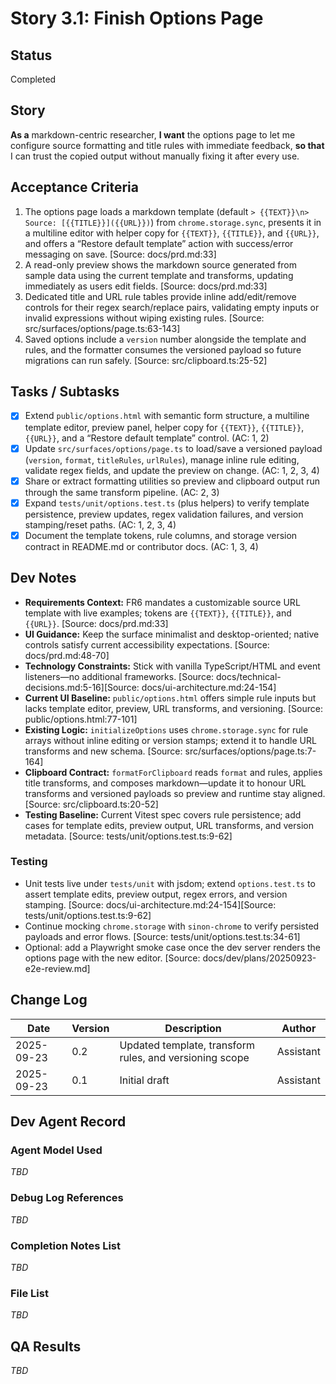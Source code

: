 # Story 3.1: Finish Options Page

## Status

Completed

## Story

**As a** markdown-centric researcher,
**I want** the options page to let me configure source formatting and title rules with immediate feedback,
**so that** I can trust the copied output without manually fixing it after every use.

## Acceptance Criteria

1. The options page loads a markdown template (default `> {{TEXT}}\n> Source: [{{TITLE}}]({{URL}})`) from `chrome.storage.sync`, presents it in a multiline editor with helper copy for `{{TEXT}}`, `{{TITLE}}`, and `{{URL}}`, and offers a “Restore default template” action with success/error messaging on save. [Source: docs/prd.md:33]
2. A read-only preview shows the markdown source generated from sample data using the current template and transforms, updating immediately as users edit fields. [Source: docs/prd.md:33]
3. Dedicated title and URL rule tables provide inline add/edit/remove controls for their regex search/replace pairs, validating empty inputs or invalid expressions without wiping existing rules. [Source: src/surfaces/options/page.ts:63-143]
4. Saved options include a `version` number alongside the template and rules, and the formatter consumes the versioned payload so future migrations can run safely. [Source: src/clipboard.ts:25-52]

## Tasks / Subtasks

- [x] Extend `public/options.html` with semantic form structure, a multiline template editor, preview panel, helper copy for `{{TEXT}}`, `{{TITLE}}`, `{{URL}}`, and a “Restore default template” control. (AC: 1, 2)
- [x] Update `src/surfaces/options/page.ts` to load/save a versioned payload (`version`, `format`, `titleRules`, `urlRules`), manage inline rule editing, validate regex fields, and update the preview on change. (AC: 1, 2, 3, 4)
- [x] Share or extract formatting utilities so preview and clipboard output run through the same transform pipeline. (AC: 2, 3)
- [x] Expand `tests/unit/options.test.ts` (plus helpers) to verify template persistence, preview updates, regex validation failures, and version stamping/reset paths. (AC: 1, 2, 3, 4)
- [x] Document the template tokens, rule columns, and storage version contract in README.md or contributor docs. (AC: 1, 3, 4)

## Dev Notes

- **Requirements Context:** FR6 mandates a customizable source URL template with live examples; tokens are `{{TEXT}}`, `{{TITLE}}`, and `{{URL}}`. [Source: docs/prd.md:33]
- **UI Guidance:** Keep the surface minimalist and desktop-oriented; native controls satisfy current accessibility expectations. [Source: docs/prd.md:48-70]
- **Technology Constraints:** Stick with vanilla TypeScript/HTML and event listeners—no additional frameworks. [Source: docs/technical-decisions.md:5-16][Source: docs/ui-architecture.md:24-154]
- **Current UI Baseline:** `public/options.html` offers simple rule inputs but lacks template editor, preview, URL transforms, and versioning. [Source: public/options.html:77-101]
- **Existing Logic:** `initializeOptions` uses `chrome.storage.sync` for rule arrays without inline editing or version stamps; extend it to handle URL transforms and new schema. [Source: src/surfaces/options/page.ts:7-164]
- **Clipboard Contract:** `formatForClipboard` reads `format` and rules, applies title transforms, and composes markdown—update it to honour URL transforms and versioned payloads so preview and runtime stay aligned. [Source: src/clipboard.ts:20-52]
- **Testing Baseline:** Current Vitest spec covers rule persistence; add cases for template edits, preview output, URL transforms, and version metadata. [Source: tests/unit/options.test.ts:9-62]

### Testing

- Unit tests live under `tests/unit` with jsdom; extend `options.test.ts` to assert template edits, preview output, regex errors, and version stamping. [Source: docs/ui-architecture.md:24-154][Source: tests/unit/options.test.ts:9-62]
- Continue mocking `chrome.storage` with `sinon-chrome` to verify persisted payloads and error flows. [Source: tests/unit/options.test.ts:34-61]
- Optional: add a Playwright smoke case once the dev server renders the options page with the new editor. [Source: docs/dev/plans/20250923-e2e-review.md]

## Change Log

| Date       | Version | Description                                             | Author    |
| ---------- | ------- | ------------------------------------------------------- | --------- |
| 2025-09-23 | 0.2     | Updated template, transform rules, and versioning scope | Assistant |
| 2025-09-23 | 0.1     | Initial draft                                           | Assistant |

## Dev Agent Record

### Agent Model Used

_TBD_

### Debug Log References

_TBD_

### Completion Notes List

_TBD_

### File List

_TBD_

## QA Results

_TBD_
